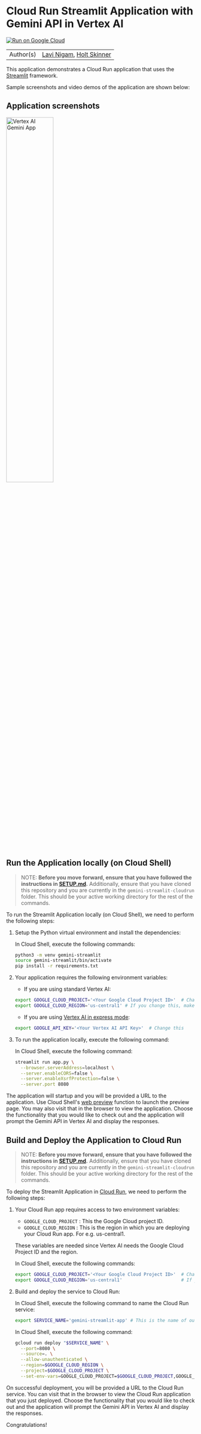 # Cloud Run Streamlit Application with Gemini API in Vertex AI

[![Run on Google Cloud](https://deploy.cloud.run/button.svg)](https://deploy.cloud.run)

|           |                                                                                                |
| --------- | ---------------------------------------------------------------------------------------------- |
| Author(s) | [Lavi Nigam](https://github.com/lavinigam-gcp), [Holt Skinner](https://github.com/holtskinner) |

This application demonstrates a Cloud Run application that uses the [Streamlit](https://streamlit.io/) framework.

Sample screenshots and video demos of the application are shown below:

## Application screenshots

<img src="https://storage.googleapis.com/github-repo/img/gemini/sample-apps/gemini-streamlit-cloudrun/assets/gemini_pro_text.png" width="50%" alt="Vertex AI Gemini App"/>

## Run the Application locally (on Cloud Shell)

> NOTE: **Before you move forward, ensure that you have followed the instructions in [SETUP.md](../SETUP.md).**
> Additionally, ensure that you have cloned this repository and you are currently in the `gemini-streamlit-cloudrun` folder. This should be your active working directory for the rest of the commands.

To run the Streamlit Application locally (on Cloud Shell), we need to perform the following steps:

1. Setup the Python virtual environment and install the dependencies:

   In Cloud Shell, execute the following commands:

   ```bash
   python3 -m venv gemini-streamlit
   source gemini-streamlit/bin/activate
   pip install -r requirements.txt
   ```

2. Your application requires the following environment variables:

   - If you are using standard Vertex AI:

   ```bash
   export GOOGLE_CLOUD_PROJECT='<Your Google Cloud Project ID>'  # Change this
   export GOOGLE_CLOUD_REGION='us-central1' # If you change this, make sure the region is supported.
   ```

   - If you are using [Vertex AI in express mode](https://cloud.google.com/vertex-ai/generative-ai/docs/start/express-mode/overview):

   ```bash
   export GOOGLE_API_KEY='<Your Vertex AI API Key>'  # Change this
   ```

3. To run the application locally, execute the following command:

   In Cloud Shell, execute the following command:

   ```bash
   streamlit run app.py \
     --browser.serverAddress=localhost \
     --server.enableCORS=false \
     --server.enableXsrfProtection=false \
     --server.port 8080
   ```

The application will startup and you will be provided a URL to the application. Use Cloud Shell's [web preview](https://cloud.google.com/shell/docs/using-web-preview) function to launch the preview page. You may also visit that in the browser to view the application. Choose the functionality that you would like to check out and the application will prompt the Gemini API in Vertex AI and display the responses.

## Build and Deploy the Application to Cloud Run

> NOTE: **Before you move forward, ensure that you have followed the instructions in [SETUP.md](../SETUP.md).**
> Additionally, ensure that you have cloned this repository and you are currently in the `gemini-streamlit-cloudrun` folder. This should be your active working directory for the rest of the commands.

To deploy the Streamlit Application in [Cloud Run](https://cloud.google.com/run/docs/quickstarts/deploy-container), we need to perform the following steps:

1. Your Cloud Run app requires access to two environment variables:

   - `GOOGLE_CLOUD_PROJECT` : This the Google Cloud project ID.
   - `GOOGLE_CLOUD_REGION` : This is the region in which you are deploying your Cloud Run app. For e.g. us-central1.

   These variables are needed since Vertex AI needs the Google Cloud Project ID and the region.

   In Cloud Shell, execute the following commands:

   ```bash
   export GOOGLE_CLOUD_PROJECT='<Your Google Cloud Project ID>'  # Change this
   export GOOGLE_CLOUD_REGION='us-central1'                      # If you change this, make sure the region is supported.
   ```

2. Build and deploy the service to Cloud Run:

   In Cloud Shell, execute the following command to name the Cloud Run service:

   ```bash
   export SERVICE_NAME='gemini-streamlit-app' # This is the name of our Application and Cloud Run service. Change it if you'd like.
   ```

   In Cloud Shell, execute the following command:

   ```bash
   gcloud run deploy "$SERVICE_NAME" \
     --port=8080 \
     --source=. \
     --allow-unauthenticated \
     --region=$GOOGLE_CLOUD_REGION \
     --project=$GOOGLE_CLOUD_PROJECT \
     --set-env-vars=GOOGLE_CLOUD_PROJECT=$GOOGLE_CLOUD_PROJECT,GOOGLE_CLOUD_REGION=$GOOGLE_CLOUD_REGION
   ```

On successful deployment, you will be provided a URL to the Cloud Run service. You can visit that in the browser to view the Cloud Run application that you just deployed. Choose the functionality that you would like to check out and the application will prompt the Gemini API in Vertex AI and display the responses.

Congratulations!